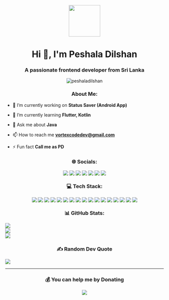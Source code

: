 <p align="center" ><img  src = "https://github.com/7oSkaaa/7oSkaaa/blob/main/Images/about_me.gif?raw=true" width = 100px></p>
<h1 align="center">Hi 👋, I'm Peshala Dilshan</h1>
<h3 align="center">A passionate frontend developer from Sri Lanka</h3>

<p align="center"> <img src="https://komarev.com/ghpvc/?username=peshaladilshan&label=Profile%20views&color=0e75b6&style=flat" alt="peshaladilshan" /> </p>

<h3 align="center">About Me:</h3>

- 🔭 I’m currently working on **Status Saver (Android App)**

- 🌱 I’m currently learning **Flutter, Kotlin**

- 💬 Ask me about **Java**

- 📫 How to reach me **vortexcodedev@gmail.com**

- ⚡ Fun fact **Call me as PD**


<h3 align="center">🌐 Socials:</h3>

<p align="center" >
<a href="https://discord.gg/FDtgkJNm"><img src="https://img.shields.io/badge/Discord-%237289DA.svg?logo=discord&logoColor=white" align="center"></a>
<a href="https://facebook.com/peshaladilshan1"><img src="https://img.shields.io/badge/Facebook-%231877F2.svg?logo=Facebook&logoColor=white" align="center"></a>
<a href="https://instagram.com/Peshala_Dilshan"><img src="https://img.shields.io/badge/Instagram-%23E4405F.svg?logo=Instagram&logoColor=white" align="center"></a>
<a href="https://linkedin.com/in/Peshala_Dilshan"><img src="https://img.shields.io/badge/LinkedIn-%230077B5.svg?logo=linkedin&logoColor=white" align="center"></a>
<a href="https://stackoverflow.com/users/Peshala_Dilshan"><img src="https://img.shields.io/badge/-Stackoverflow-FE7A16?logo=stack-overflow&logoColor=white" align="center"></a>
<a href="https://x.com/PeshalaDilshan"><img src="https://img.shields.io/badge/X-black.svg?logo=X&logoColor=white" align="center"></a>
<a href="https://codepen.io/PeshalaDilshan"><img src="https://img.shields.io/badge/Codepen-000000?style=for-the-badge&logo=codepen&logoColor=white" align="center"></a>
</p>

<h3 align="center">💻 Tech Stack:</h3>

<p align="center" >
<img src="https://img.shields.io/badge/javascript-%23323330.svg?style=for-the-badge&logo=javascript&logoColor=%23F7DF1E" align="center">
<img src="https://img.shields.io/badge/html5-%23E34F26.svg?style=for-the-badge&logo=html5&logoColor=white" align="center">
<img src="https://img.shields.io/badge/css3-%231572B6.svg?style=for-the-badge&logo=css3&logoColor=white" align="center">
<img src="https://img.shields.io/badge/php-%23777BB4.svg?style=for-the-badge&logo=php&logoColor=white" align="center">
<img src="https://img.shields.io/badge/java-%23ED8B00.svg?style=for-the-badge&logo=openjdk&logoColor=white" align="center">
<img src="https://img.shields.io/badge/kotlin-%237F52FF.svg?style=for-the-badge&logo=kotlin&logoColor=white" align="center">
<img src="https://img.shields.io/badge/python-3670A0?style=for-the-badge&logo=python&logoColor=ffdd54" align="center">
<img src="https://img.shields.io/badge/firebase-%23039BE5.svg?style=for-the-badge&logo=firebase" align="center">
<img src="https://img.shields.io/badge/GoogleCloud-%234285F4.svg?style=for-the-badge&logo=google-cloud&logoColor=white" align="center">
<img src="https://img.shields.io/badge/Cloudflare-F38020?style=for-the-badge&logo=Cloudflare&logoColor=white" align="center">
<img src="https://img.shields.io/badge/node.js-6DA55F?style=for-the-badge&logo=node.js&logoColor=white" align="center">
<img src="https://img.shields.io/badge/apache-%23D42029.svg?style=for-the-badge&logo=apache&logoColor=white" align="center">
<img src="https://img.shields.io/badge/firebase-a08021?style=for-the-badge&logo=firebase&logoColor=ffcd34" align="center">
<img src="https://img.shields.io/badge/MongoDB-%234ea94b.svg?style=for-the-badge&logo=mongodb&logoColor=white" align="center">
<img src="https://img.shields.io/badge/mysql-4479A1.svg?style=for-the-badge&logo=mysql&logoColor=white" align="center">
<img src="https://img.shields.io/badge/Adobe%20XD-470137?style=for-the-badge&logo=Adobe%20XD&logoColor=#FF61F6" align="center">
<img src="https://img.shields.io/badge/figma-%23F24E1E.svg?style=for-the-badge&logo=figma&logoColor=white" align="center">
</p>

<h3 align="center">📊 GitHub Stats:</h3>

![](https://github-readme-stats.vercel.app/api?username=PeshalaDilshan&theme=tokyonight&hide_border=true&include_all_commits=false&count_private=false)<br/>
![](https://github-readme-streak-stats.herokuapp.com/?user=PeshalaDilshan&theme=tokyonight&hide_border=true)<br/>
![](https://github-readme-stats.vercel.app/api/top-langs/?username=PeshalaDilshan&theme=tokyonight&hide_border=true&include_all_commits=false&count_private=false&layout=compact)

<h3 align="center">✍️ Random Dev Quote</h3>

![](https://quotes-github-readme.vercel.app/api?type=horizontal&theme=radical)

---

<h3 align="center">💰 You can help me by Donating</h3>

<p align="center" ><a  href="https://buymeacoffee.com/peshaladilshan"><img src="https://img.shields.io/badge/Buy%20Me%20a%20Coffee-ffdd00?style=for-the-badge&logo=buy-me-a-coffee&logoColor=black"></a></p>
  
<!-- Proudly created with GPRM ( https://gprm.itsvg.in ) -->